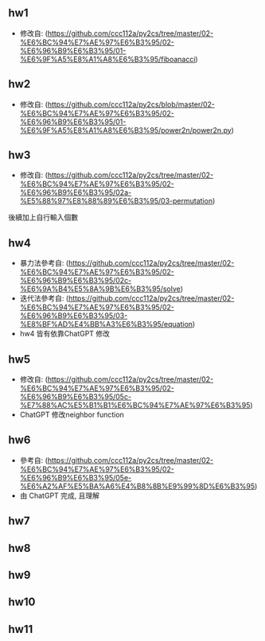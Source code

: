 ## hw1 
* 修改自: (https://github.com/ccc112a/py2cs/tree/master/02-%E6%BC%94%E7%AE%97%E6%B3%95/02-%E6%96%B9%E6%B3%95/01-%E6%9F%A5%E8%A1%A8%E6%B3%95/fiboanacci)

## hw2
* 修改自: (https://github.com/ccc112a/py2cs/blob/master/02-%E6%BC%94%E7%AE%97%E6%B3%95/02-%E6%96%B9%E6%B3%95/01-%E6%9F%A5%E8%A1%A8%E6%B3%95/power2n/power2n.py)

## hw3
* 修改自: (https://github.com/ccc112a/py2cs/tree/master/02-%E6%BC%94%E7%AE%97%E6%B3%95/02-%E6%96%B9%E6%B3%95/02a-%E5%88%97%E8%88%89%E6%B3%95/03-permutation)

後續加上自行輸入個數

## hw4
* 暴力法參考自: (https://github.com/ccc112a/py2cs/tree/master/02-%E6%BC%94%E7%AE%97%E6%B3%95/02-%E6%96%B9%E6%B3%95/02c-%E6%9A%B4%E5%8A%9B%E6%B3%95/solve)
* 迭代法參考自: (https://github.com/ccc112a/py2cs/tree/master/02-%E6%BC%94%E7%AE%97%E6%B3%95/02-%E6%96%B9%E6%B3%95/03-%E8%BF%AD%E4%BB%A3%E6%B3%95/equation)
* hw4 皆有依靠ChatGPT 修改

## hw5
* 修改自: (https://github.com/ccc112a/py2cs/tree/master/02-%E6%BC%94%E7%AE%97%E6%B3%95/02-%E6%96%B9%E6%B3%95/05c-%E7%88%AC%E5%B1%B1%E6%BC%94%E7%AE%97%E6%B3%95)
* ChatGPT 修改neighbor function

## hw6
* 參考自: (https://github.com/ccc112a/py2cs/tree/master/02-%E6%BC%94%E7%AE%97%E6%B3%95/02-%E6%96%B9%E6%B3%95/05e-%E6%A2%AF%E5%BA%A6%E4%B8%8B%E9%99%8D%E6%B3%95)
* 由 ChatGPT 完成, 且理解

## hw7

## hw8

## hw9

## hw10

## hw11